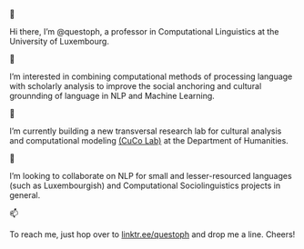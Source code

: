 👋 

Hi there, I’m @questoph, a professor in Computational Linguistics at the University of Luxembourg.

👀 

I’m interested in combining computational methods of processing language with scholarly analysis to improve the social anchoring and cultural grounnding of language in NLP and Machine Learning.

🌱 

I’m currently building a new transversal research lab for cultural analysis and computational modeling [(CuCo Lab)](https://cucolab.uni.lu) at the Department of Humanities.

💞️ 

I’m looking to collaborate on NLP for small and lesser-resourced languages (such as Luxembourgish) and Computational Sociolinguistics projects in general.

📫 

To reach me, just hop over to [linktr.ee/questoph](https://linktr.ee/questoph) and drop me a line. Cheers!

<!---
questoph/questoph is a ✨ special ✨ repository because its `README.md` (this file) appears on your GitHub profile.
You can click the Preview link to take a look at your changes.
--->
